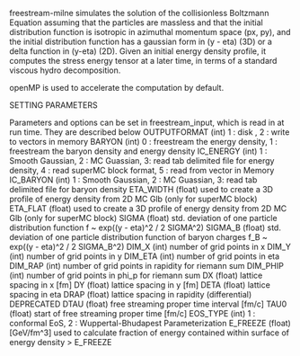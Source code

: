 freestream-milne simulates the solution of the collisionless Boltzmann Equation assuming
that the particles are massless and that the initial distribution function is isotropic in azimuthal momentum space (px, py),
and the initial distribution function has a gaussian form in (y - eta) (3D) or a delta function in (y-eta) (2D).
Given an initial energy density profile, it computes the stress energy tensor at a later time, in terms of a standard viscous hydro decomposition.

openMP is used to accelerate the computation by default.

SETTING PARAMETERS

Parameters and options can be set in freestream_input, which is read in at run time.
They are described below
OUTPUTFORMAT (int) 1 : disk , 2 : write to vectors in memory
BARYON (int) 0 : freestream the energy density, 1 : freestream the baryon density and energy density
IC_ENERGY (int) 1 : Smooth Gaussian, 2 : MC Guassian, 3: read tab delimited file for energy density, 4 : read superMC block format, 5 : read from vector in Memory
IC_BARYON (int) 1 : Smooth Gaussian, 2 : MC Guassian, 3: read tab delimited file for baryon density
ETA_WIDTH (float) used to create a 3D profile of energy density from 2D MC Glb (only for superMC block)
ETA_FLAT (float) used to create a 3D profile of energy density from 2D MC Glb (only for superMC block)
SIGMA (float) std. deviation of one particle distribution function f ~ exp((y - eta)^2 / 2 SIGMA^2)
SIGMA_B (float) std. deviation of one particle distribution function of baryon charges f_B ~ exp((y - eta)^2 / 2 SIGMA_B^2)
DIM_X (int) number of grid points in x
DIM_Y (int) number of grid points in y
DIM_ETA (int) number of grid points in eta
DIM_RAP (int) number of grid points in rapidity for riemann sum
DIM_PHIP (int) number of grid points in phi_p for riemann sum
DX (float) lattice spacing in x [fm]
DY (float) lattice spacing in y [fm]
DETA (float) lattice spacing in eta
DRAP (float) lattice spacing in rapidity (differential) DEPRECATED
DTAU (float) free streaming proper time interval [fm/c]
TAU0 (float) start of free streaming proper time [fm/c]
EOS_TYPE (int) 1 : conformal EoS, 2 : Wuppertal-Bhudapest Parameterization
E_FREEZE (float) [GeV/fm^3] used to calculate fraction of energy contained within surface of energy density > E_FREEZE
